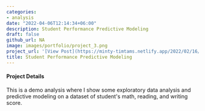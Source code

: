 ```yaml
---
categories:
- analysis
date: "2022-04-06T12:14:34+06:00"
description: Student Performance Predictive Modeling
draft: false
github_url: NA
image: images/portfolio/project_3.png
project_url: '[View Post](https://minty-timtams.netlify.app/2022/02/16/predictive-modeling-student-exam-performance/)'
title: Student Performance Predictive Modeling
---
```



#### Project Details

This is a demo analysis where I show some exploratory data analysis and predictive modeling on a dataset of student's math, reading, and writing score. 

